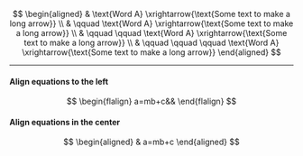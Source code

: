 $$ \begin{aligned} 
& \text{Word A} \xrightarrow{\text{Some text to make a long arrow}} \\ 
& \qquad \text{Word A} \xrightarrow{\text{Some text to make a long arrow}} \\ 
& \qquad \qquad \text{Word A} \xrightarrow{\text{Some text to make a long arrow}} \\ 
& \qquad \qquad \qquad \text{Word A} \xrightarrow{\text{Some text to make a long arrow}} 
\end{aligned} $$

---

#### Align equations to the left
$$
\begin{flalign}
a=mb+c&&
\end{flalign}
$$

#### Align equations in the center
$$
\begin{aligned}
& a=mb+c
\end{aligned}
$$
